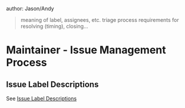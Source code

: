 author:  Jason/Andy


> meaning of label, assignees, etc.
> triage process
> requirements for resolving (timing), closing... 

# Maintainer - Issue Management Process

##  Issue Label Descriptions

See [Issue Label Descriptions](../dev-process/issue-label-descriptions)
